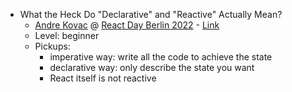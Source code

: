 - What the Heck Do "Declarative" and "Reactive" Actually Mean?
  - [Andre Kovac](https://twitter.com/andrekovac) @ [React Day Berlin 2022](https://reactday.berlin/) - [Link](https://portal.gitnation.org/contents/what-the-heck-do-declarative-and-reactive-actually-mean)
  - Level: beginner
  - Pickups:
    - imperative way: write all the code to achieve the state
    - declarative way: only describe the state you want
    - React itself is not reactive
